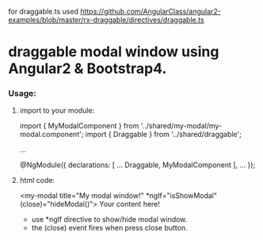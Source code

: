 for draggable.ts used https://github.com/AngularClass/angular2-examples/blob/master/rx-draggable/directives/draggable.ts

# draggable modal window using Angular2 & Bootstrap4.

### Usage:

1. import to your module:

    import { MyModalComponent } from '../shared/my-modal/my-modal.component';
    import { Draggable } from '../shared/draggable';
    
    ...

    @NgModule({
        declarations: [
            ...
            Draggable,
            MyModalComponent
        ],
        ...
    });
    
2. html code:

    <my-modal title="My modal window!" *ngIf="isShowModal" (close)="hideModal()">
        Your content here!
    </my-modal>
    
    * use *ngIf directive to show/hide modal window.
    * the (close) event fires when press close button.
    
